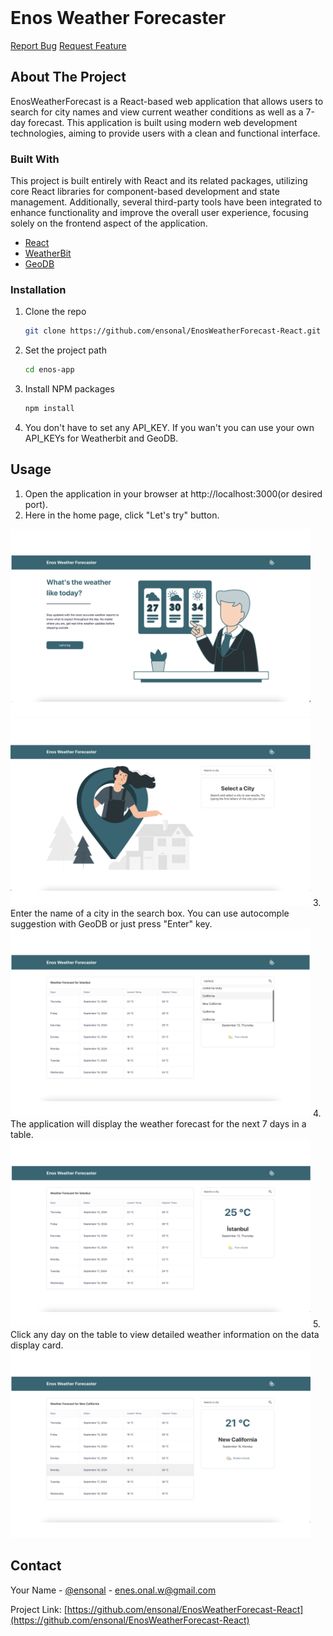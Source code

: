 
<br/>
<div>

<h1>Enos Weather Forecaster</h1>

<a href="https://github.com/ensonal/EnosWeatherForecast-React/issues/new?labels=bug&template=bug-report---.md">Report Bug</a>
<a href="https://github.com/ensonal/EnosWeatherForecast-React/issues/new?labels=enhancement&template=feature-request---.md">Request Feature</a>

</div>

## About The Project

EnosWeatherForecast is a React-based web application that allows users to search for city names and view current weather conditions as well as a 7-day forecast. This application is built using modern web development technologies, aiming to provide users with a clean and functional interface.

### Built With

This project is built entirely with React and its related packages, utilizing core React libraries for component-based development and state management. Additionally, several third-party tools have been integrated to enhance functionality and improve the overall user experience, focusing solely on the frontend aspect of the application.

- [React](https://reactjs.org)
- [WeatherBit](https://www.weatherbit.io/)
- [GeoDB](https://rapidapi.com/wirefreethought/api/geodb-cities)
### Installation

1. Clone the repo
   ```sh
   git clone https://github.com/ensonal/EnosWeatherForecast-React.git
   ```
2. Set the project path
   ```sh
   cd enos-app
   ```
3. Install NPM packages
   ```sh
   npm install
   ```
4. You don't have to set any API_KEY. If you wan't you can use your own API_KEYs for Weatherbit and GeoDB.
## Usage

1. Open the application in your browser at http://localhost:3000(or desired port).
2. Here in the home page, click "Let's try" button.
<img src="Doc%20Images/webHome.png" alt="Alt Text" width="auto" height="300" style="object-fit: contain;" />
<img src="Doc%20Images/webSearchInitial.png" alt="Alt Text" width="auto" height="300" style="object-fit: contain;" />
3. Enter the name of a city in the search box. You can use autocomple suggestion with GeoDB or just press "Enter" key.
<img src="Doc%20Images/webWithAutoComplete.png" alt="Alt Text" width="auto" height="300" style="object-fit: contain;" />
4. The application will display the weather forecast for the next 7 days in a table.
<img src="Doc%20Images/webWithData.png" alt="Alt Text" width="auto" height="300" style="object-fit: contain;" />
5. Click any day on the table to view detailed weather information on the data display card.
<img src="Doc%20Images/webClickableRow2.png" alt="Alt Text" width="auto" height="300" style="object-fit: contain;" />

## Contact

Your Name - [@ensonal](https://github.com/ensonal) - enes.onal.w@gmail.com

Project Link: [https://github.com/ensonal/EnosWeatherForecast-React](https://github.com/ensonal/EnosWeatherForecast-React)

